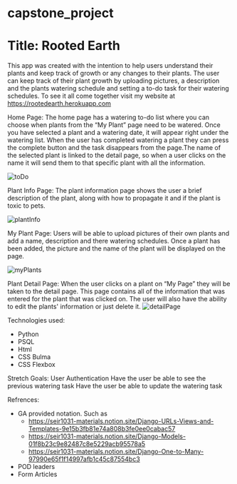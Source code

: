 # capstone_project

# Title: Rooted Earth 

This app was created with the intention to help users understand their plants and keep track of growth or any changes to their plants. The user can keep track of their plant growth by uploading pictures, a description and the plants watering schedule and setting a to-do task for their watering schedules.
To see it all come together visit my website at https://rootedearth.herokuapp.com

Home Page: 
The home page has a watering to-do list where you can choose when plants from the “My Plant” page need to be watered. Once you have selected a plant and a watering date,  it will appear right under the watering list. When the user has completed watering a plant they can press the complete button and the task disappears from the page.The name of the selected plant is linked to the detail page, so when a user clicks on the name it will send them to that specific plant with all the information.

![toDo](https://i.imgur.com/etZEbFL.png)

Plant Info Page:
The plant information page shows the user a brief description of the plant,  along with how to propagate it and if the plant is toxic to pets. 

![plantInfo](https://i.imgur.com/rmXvn9r.png)

My Plant Page:
Users will be able to upload pictures of their own plants and add a name, description and there watering schedules. Once a plant has been added, the picture and the name of the plant will be displayed on the page. 

![myPlants](https://i.imgur.com/ZuMV4fS.png)

Plant Detail Page:
When the user clicks on a plant on “My Page” they will be taken to the detail page. This page contains all of the information that was entered for the plant that was clicked on. The user will also have the ability to edit the plants' information or just delete it. 
![detailPage](https://i.imgur.com/ZYZkp6Q.png)

Technologies used:
- Python
- PSQL
- Html
- CSS Bulma
- CSS Flexbox 

Stretch Goals:
User Authentication 
Have the user be able to see the previous watering task 
Have the user be able to update the watering task 


Refrences:
- GA provided notation. Such as 
    - https://seir1031-materials.notion.site/Django-URLs-Views-and-Templates-9e15b3fb81e74a808b3fe0ee0cabac57
    - https://seir1031-materials.notion.site/Django-Models-01f8b23c9e82487c8e5229acb95578a5
    - https://seir1031-materials.notion.site/Django-One-to-Many-97990e65f1f14997afb1c45c87554bc3
- POD leaders 
- Form Articles 